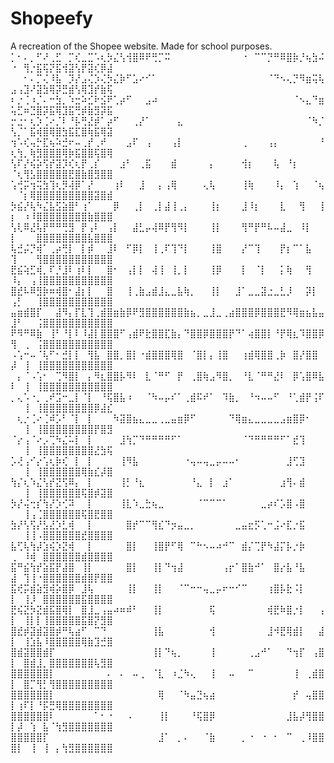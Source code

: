 # Shopeefy

A recreation of the Shopee website. Made for school purposes.
⡁⠂⠄⡀⠋⠜⢀⣋⠀⡉⢎⣀⣉⠡⢆⡳⣌⢣⢺⣿⠿⠟⢛⡉⠭⠀⠀⠀⠀⠀⠀⠀⠀⠀⠀⠀⠐⠀⠉⠉⡙⠛⠿⣿⡷⡘⢦⣳⠬⠐⠀⢻⡐⣯⢯⡝⣯⢺⣽⢣⡟⣽⢎⡿⣼
⠀⠀⠂⠄⡉⢌⠸⣧⠀⡹⡜⣠⢌⡱⢌⡳⣌⡷⠋⣡⠔⠊⠁⠀⠀⠀⠀⠀⠀⠀⠀⠀⠀⠀⠀⠀⠀⠀⠀⠀⠈⠙⠢⢄⡙⠻⣶⢭⢧⣠⢠⣹⠜⣽⣳⢿⡽⣛⣾⢣⢿⣹⡞⣷⢯
⠆⡐⢈⠰⡈⠄⠒⣳⡀⠱⣒⠵⣊⠗⣪⠟⢁⡴⠋⠀⠀⣠⠴⠀⠀⠀⠀⠀⠀⠀⠀⠀⠀⠀⠀⠀⠀⠀⠀⠀⠀⠀⠀⠀⠈⠢⣄⠙⣶⢥⣋⠶⣙⣿⡽⣯⢿⣹⣯⢛⡾⣷⣻⡽⣯
⡒⣐⠂⢆⡱⢈⠔⡈⠇⠘⡧⢛⣜⡾⠁⡴⠋⠀⠀⢀⡜⠁⠀⠀⠀⠀⣄⠀⠀⠀⠀⠀⠀⠀⠀⠀⠀⠀⠀⠀⠀⠀⠀⠀⠀⠀⠈⠳⡈⢣⡈⠁⣯⢾⣿⢿⣿⣳⣯⣏⣿⢷⣯⢿⣽
⢲⠡⢎⢤⡓⣏⢦⠵⣚⠖⠤⢀⡞⢀⠞⠀⠀⠀⣠⠏⠀⢠⠀⠀⠀⢠⡇⠀⠀⠀⠀⠀⠀⠀⠀⠀⢀⠀⠀⠀⢠⡄⠀⠀⠀⠀⠀⠀⠘⢆⢳⡀⢷⣻⣿⣿⣿⢿⡷⣯⣿⣿⢯⣿⢿
⢣⠏⡜⢮⡵⢫⡞⣽⡹⢎⢆⡟⢀⡎⠀⠀⠀⣰⠃⠀⢀⣯⠀⠀⠀⣾⠀⠀⠀⠀⠀⡄⠀⠀⠀⠀⢺⡆⠀⠀⠀⢧⠀⠘⡆⠀⠀⠀⠀⠈⢆⢻⣣⣿⣿⣿⣿⣿⣟⣿⣷⣿⣻⣿⣿
⢡⢚⡭⢲⢭⣳⢹⢆⡻⢼⡿⠁⡜⠀⠀⠀⢰⠇⠀⠀⣸⠀⠀⡄⢠⢿⠀⠀⠀⠀⢄⢧⠀⠀⠀⠀⢸⢷⠀⠀⠀⠸⡄⠀⢱⠀⠀⠈⢦⠀⠈⡆⢿⣿⣿⣿⣿⣿⣿⣿⣿⣿⣽⣿⣾
⡳⣮⡜⢧⠳⣌⣧⣫⣵⣿⠃⢰⠁⠀⠀⠀⡿⠀⠀⢀⡇⠀⢀⡇⣼⢸⢀⡄⠀⠀⠀⢸⡆⠀⠀⠀⣸⠸⡆⠀⠀⠀⣇⠀⠀⢻⠀⠀⢸⡆⠀⠰⠸⣿⣿⣿⣿⣿⣿⣿⣿⣷⣿⣿⣿
⢣⢇⠿⣜⢧⡟⠛⠛⢛⣻⠀⡟⢠⠇⠀⢠⡇⠀⠀⣼⣃⡤⢼⠿⡟⢻⠻⡇⠀⠀⠀⢸⡇⠀⠀⠀⢻⠛⡟⠛⠧⠤⣼⣀⠀⠸⡇⠀⠀⡇⠀⠀⠀⣿⣿⣿⣿⣿⣿⣿⣿⣧⣿⣿⣿
⢧⣚⡬⡙⢾⠁⢀⡴⢛⡇⠀⡇⡾⠀⠀⣸⠇⠀⠋⡿⡇⠀⢸⢀⠏⢹⠙⡇⠀⠀⠀⢸⣿⠀⠀⠀⡜⠉⢹⠀⠀⠀⡟⡆⠉⠁⣧⠀⠀⢹⠀⠀⠀⢻⣿⣿⣿⣿⣿⣿⣿⣿⣿⣿⣿
⣟⣮⢵⣋⢾⡀⠏⡘⣸⠇⢰⠇⡇⠀⠀⣿⠂⠀⢠⡇⡇⠀⢼⢸⠀⢸⡀⡇⠀⠀⠀⢸⡿⠀⠀⠀⡇⠀⠈⡇⠀⠀⡅⢷⠀⠀⢻⠀⠀⠸⡄⠀⢠⢸⣿⣿⣿⣿⣿⣿⣿⣿⣿⣿⣿
⣿⣞⠧⠿⣻⡷⠶⢾⣿⠂⣼⡆⡇⠀⠀⣿⠀⠀⢸⢀⣷⣠⣾⣸⣄⣀⣧⢷⡀⠀⠀⢸⡇⠀⠀⣸⠁⣀⣀⣽⣐⣀⣃⡸⠀⠀⡽⡇⠀⢠⡃⠀⠀⢸⣿⣿⣿⣿⣿⣿⣿⣿⣿⣿⣿
⣤⣶⣾⣿⡏⠀⠀⣼⠻⡄⡏⣇⢹⢀⣾⣿⣶⣷⡿⠟⣻⣿⣿⣿⣿⣿⣿⣷⣦⡀⣀⣸⣀⢀⣴⣿⣿⣿⡿⣿⣿⣿⣟⠻⢿⣶⣦⣧⣤⣸⠃⠀⠀⢨⣿⣿⣿⣿⣿⣿⣿⣿⣿⣿⣿
⠟⠻⠛⠿⣷⠀⢸⠃⠘⡇⠇⠸⣼⡇⣿⣿⣿⠋⢠⣾⠟⣗⣿⣿⣏⣷⡄⠙⣿⣿⡿⣿⣿⣿⡟⠙⠁⢴⣿⣿⡇⠘⡟⢿⣆⠹⣿⣿⡿⢻⠀⢀⠀⢨⣿⣿⣿⣿⣿⣿⣿⣿⣿⣿⣿
⠠⢡⠒⠤⠈⢧⠋⠂⣚⡇⡇⠀⢻⣧⠀⣿⣿⡀⣿⡇⠐⣾⣿⣿⣿⢿⣿⠀⠈⣿⡇⡄⢸⣿⠀⠀⢰⣾⢿⣿⣿⢀⡷⠀⣿⡜⣿⣿⠀⡼⠀⢸⠀⢸⣿⣿⣿⣿⣿⣿⣿⣿⣿⣿⣿
⠀⡄⠈⠠⢡⠂⠀⢉⠻⣿⡇⠀⡄⠻⣆⣿⣿⡧⠻⠇⠀⣇⠈⠛⠋⠀⡟⠀⢀⣿⢷⣠⠻⣿⡀⠀⠘⣇⠈⠛⠛⣜⠇⠀⡿⢡⣿⠿⣧⠇⠀⢸⠀⢸⣿⣿⣿⣿⣿⣿⣿⣿⣿⣿⣿
⡀⢄⠡⠐⡀⢀⠞⣩⠒⣀⡇⠈⡇⠀⠘⢯⣿⣧⠰⠀⠀⠈⠳⠤⡤⠎⠁⢀⣾⠯⠞⠁⠀⠹⣷⡀⠀⠘⠲⠤⠤⠋⠀⠘⢁⣾⡟⢨⠏⠀⠀⢸⠀⢸⣿⣿⣿⣿⣿⣿⣿⣿⡿⣼⣎
⠀⢆⡐⢈⠔⢈⠾⡡⠃⠈⡇⠀⡇⠀⠀⠀⠳⣽⣿⣦⣄⣀⣀⢀⣀⣤⣶⡿⠋⠀⠀⠀⠀⠀⠙⢿⣶⣄⣀⣀⣀⣀⣠⣶⣿⡿⠂⠀⠀⠀⠀⢸⠀⢸⣿⣿⣿⣿⣿⣿⣿⣿⡟⣿⣻
⠈⡔⢠⠈⠔⡠⢉⠳⣌⠥⡇⠀⡇⠀⠀⠀⠀⣸⢳⡉⠙⠛⠛⠛⠛⠋⠁⠀⠀⠀⠀⠀⠀⠀⠀⠀⠈⠙⠛⠛⠛⠛⠋⠁⣞⢹⠀⠀⠀⠀⠀⢸⠀⢸⣿⣿⣿⣿⣿⣿⣿⣿⣜⣳⢯
⡡⢜⢠⠊⡔⢡⢆⡷⢎⠀⡇⠀⡇⠀⠀⠀⠀⢸⠻⣧⠀⠀⠀⠀⠀⠀⠀⠐⢤⠤⢤⣀⡤⠤⠤⠂⠀⠀⠀⠀⠀⠀⠀⣸⢋⣹⠀⠀⠀⠀⠀⢸⠀⢸⣿⣿⣿⣿⣿⣿⢿⣷⣎⡼⣿
⢳⡌⢆⠱⣌⢣⡞⣝⢫⠿⡄⠀⡇⠀⠀⠀⠀⢸⡃⠘⣆⠀⠀⠀⠀⠀⠀⠀⠘⣄⠀⡇⠀⣰⠁⠀⠀⠀⠀⠀⠀⠀⣰⢻⠄⣾⠀⠀⠀⠀⠀⢸⠀⢸⣿⣿⣿⣿⣿⣿⢯⣿⡾⣽⣿
⡳⡜⢬⢒⡎⢳⡜⡱⢊⠽⠀⠀⡇⠀⠀⠀⠀⢸⣇⠱⣀⣓⢦⣀⠀⠀⠀⠀⠀⠈⠉⠉⠉⠁⠀⠀⠀⠀⠀⣀⡴⠎⡡⣿⠠⣿⠀⠀⠀⠀⠀⢸⢠⢈⣿⣿⣿⣿⣿⣿⢯⣿⣟⣿⣿
⣳⡜⢣⢫⡜⣣⣜⡱⣃⢾⠀⠀⡇⠀⠀⠀⠀⠀⣿⡞⠉⠉⢻⣎⠙⡲⣤⣀⡀⠀⠀⠀⠀⠀⠀⣀⣤⣖⡫⢁⠒⣨⠔⣏⡐⣯⠀⠀⠀⠀⠀⢸⢸⠠⣿⣿⣿⣿⣿⣿⣞⣿⣿⣿⣿
⣧⢋⢧⢳⡼⣱⢮⡱⣝⢾⠀⠀⡇⠀⠀⠀⠀⠀⣿⡇⠀⠀⢸⣿⡟⠋⢿⠀⠉⠓⠢⠤⠴⠚⠉⠀⣾⡌⢉⡟⠳⣼⡍⡧⡐⡷⠀⠀⠀⢀⠀⠸⢾⠀⣿⣿⣿⣿⣿⣿⣾⣿⣿⣿⣿
⣯⠛⣮⢳⡞⣵⣯⡟⣼⣿⠀⢸⡇⠀⠀⠀⠀⠀⣿⡇⠀⠀⢸⡇⠙⢲⣼⠀⠀⠀⠀⠀⠀⢠⡖⠁⣿⣷⠚⠁⠀⣿⡔⣧⠘⣧⠀⠀⠀⣼⠀⢹⢸⠐⣿⣿⣿⣿⣿⣿⣾⣿⡟⣿⣿
⣯⢞⡭⣾⣵⣻⢾⡵⣿⡿⠀⣸⢧⠀⠀⠀⠀⠀⢸⡇⠀⠀⢸⡇⠀⠀⠈⠉⠒⠒⢤⣀⡤⠖⠒⠊⠉⠀⠀⠀⢰⣿⡧⣗⠨⡇⠀⠀⠀⡇⠀⢸⡸⠀⣿⣿⣿⣿⣿⣿⣯⣿⣿⣿⣿
⣟⢮⣝⡳⣝⣾⣯⣿⢿⡇⠀⣿⣸⣀⢠⣤⠴⠶⠾⠃⠀⠀⢸⡇⠀⠀⠀⠀⠀⠀⠀⢯⠀⠀⠀⠀⠀⠀⠀⠀⢾⣟⠷⣿⡐⡇⠀⠀⢠⡇⠀⢸⡇⡇⢸⣿⣿⣿⣿⣿⣯⣿⡝⣻⣿
⣿⣞⡾⣽⣾⣽⣿⡾⠛⢧⣴⠋⠀⠉⠙⠀⠀⠀⠀⠀⠀⠀⢸⣧⠀⠀⠀⠀⠀⠀⠀⢺⠀⠀⠀⠀⠀⠀⠀⠀⣸⠺⣟⢿⣾⡇⠀⠀⣼⡇⠀⢸⣱⣧⠸⣿⣿⣿⣿⣿⢿⣷⣹⣚⣿
⣿⣾⣽⣿⣿⣾⡏⠀⠀⠀⠀⠀⠀⠀⠀⠀⠀⠀⠀⠀⠀⠀⢸⡇⠙⢦⡀⠀⠀⠀⠀⢸⠀⠀⠀⠀⠀⢀⣠⠚⠁⠀⠀⠙⢲⡏⠀⢠⣿⡇⠀⣿⣾⣸⡀⣿⣿⣿⣿⣿⣿⣿⢧⣻⣿
⣿⣿⣿⣿⣿⣿⡇⠀⠀⠀⠀⠀⠀⠀⠀⠄⠀⠄⠀⠤⢀⠀⠈⣇⠀⠰⣈⠳⢄⠀⠀⢸⠀⠀⠤⠀⠀⠉⠀⠀⠀⠀⠀⠀⢸⠀⢀⣾⣿⡇⠀⣿⡉⢻⡃⢻⣿⣿⣿⣿⣿⣿⣿⣿⣿
⣿⣿⣿⣿⣿⣿⡇⠀⠀⠀⠀⠀⠀⠀⠀⠀⠀⠀⠀⠀⠀⠀⠀⢿⠀⠀⠈⠳⣤⣙⢦⣴⠀⠀⠀⠀⠀⠀⠀⠀⠀⠀⠀⠀⡞⠀⢤⣿⣿⡇⢰⠏⡇⠘⡯⣛⢿⣿⣿⣿⣿⣿⣿⣿⣿
⣿⣿⣿⣿⣿⣿⠇⠀⠀⠀⠀⠀⠀⠁⠂⠐⠀⠀⠠⠀⠀⠀⠀⢸⡇⠀⠀⠀⠘⢯⣿⡿⠀⠀⠀⠀⠀⠀⠀⠀⠀⠀⠀⣸⣧⡼⢻⣿⣿⡇⡼⠀⢱⠀⣧⠈⢳⣻⣿⣿⣿⣿⣿⣿⣿
⣿⣿⣿⣿⣿⡏⠀⠀⠀⠀⠀⠀⠀⠀⠀⠀⠀⠀⠀⠀⠀⠀⠀⣸⠁⠀⡀⠄⠀⠀⠈⣷⠀⠀⠀⠀⡀⠐⠀⠐⠀⠂⠀⠉⠀⢀⠸⣿⣿⣿⡇⠀⢸⠀⢸⠀⡄⢳⣻⣿⣿⣿⣿⣿⣿
